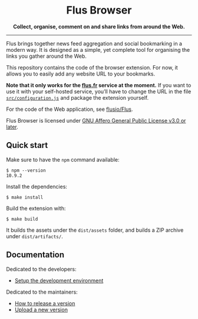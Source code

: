 <h1 align="center">Flus Browser</h1>

<p align="center">
    <strong>Collect, organise, comment on and share links from around the Web.</strong>
</p>

---

Flus brings together news feed aggregation and social bookmarking in a modern way.
It is designed as a simple, yet complete tool for organising the links you gather around the Web.

This repository contains the code of the browser extension.
For now, it allows you to easily add any website URL to your bookmarks.

**Note that it only works for the [flus.fr](https://flus.fr) service at the moment.**
If you want to use it with your self-hosted service, you’ll have to change the URL in the file [`src/configuration.js`](/src/configuration.js) and package the extension yourself.

For the code of the Web application, see [flusio/Flus](https://github.com/flusio/Flus).

Flus Browser is licensed under [GNU Affero General Public License v3.0 or later](/LICENSE.txt).

## Quick start

Make sure to have the `npm` command available:

```console
$ npm --version
10.9.2
```

Install the dependencies:

```console
$ make install
```

Build the extension with:

```console
$ make build
```

It builds the assets under the `dist/assets` folder, and builds a ZIP archive under `dist/artifacts/`.

## Documentation

Dedicated to the developers:

- [Setup the development environment](/docs/development.md)

Dedicated to the maintainers:

- [How to release a version](/docs/release.md)
- [Upload a new version](/docs/upload.md)
